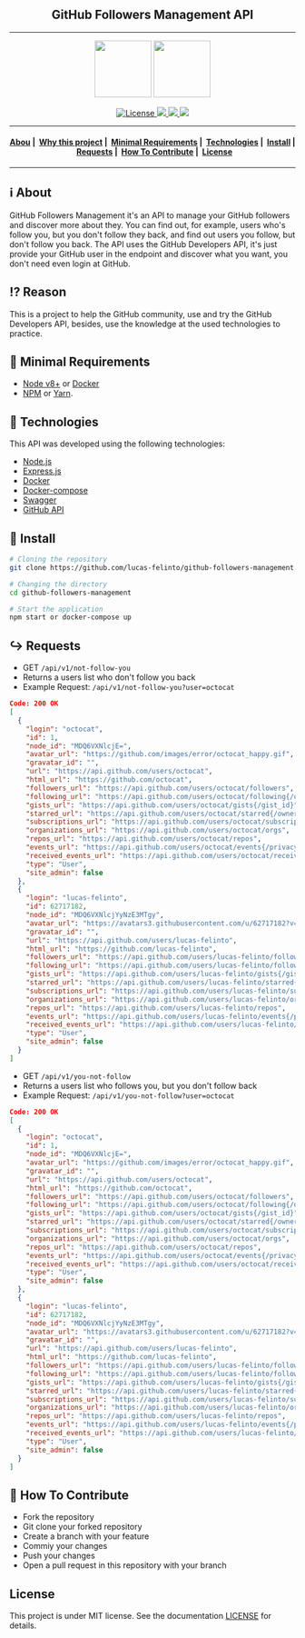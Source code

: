 <h2 align="center">GitHub Followers Management API</h2>

___

<p align="center">
  <img src="https://cdn.iconscout.com/icon/free/png-256/github-brand-logo-47401.png" width="100" heigth="100">
  <img src="https://i.dlpng.com/static/png/6210243-follower-instagram-notification-icon-follower-png-512_512_preview.png" width="100" heigth="100">
</p>


<p align="center">
  <a href="LICENSE">
    <img alt="License" src="https://img.shields.io/badge/license-MIT-%23F8952D">
    <img src="https://img.shields.io/github/languages/top/lucas-felinto/github-followers-management"/>
    <img src="https://img.shields.io/node/v/nodemon"/>
    <img src="https://img.shields.io/github/last-commit/lucas-felinto/github-followers-management"/>
  </a>
</p>

___

<h4 align="center">
  <a href="#information_source-about">Abou</a>&nbsp;|&nbsp;
  <a href="#interrobang-reason">Why this project</a>&nbsp;|&nbsp;
  <a href="#seedling-minimal-requirements">Minimal Requirements</a>&nbsp;|&nbsp;
  <a href="#rocket-technologies">Technologies</a>&nbsp;|&nbsp;
  <a href="#wrench-install">Install</a>&nbsp;|&nbsp;
  <a href="#arrow_right_hook-requests">Requests</a>&nbsp;|&nbsp;
  <a href="#link-how-to-contribute">How To Contribute</a>&nbsp;|&nbsp;
  <a href="#license">License</a>
</h4>

___

## :information_source: About

GitHub Followers Management it's an API to manage your GitHub followers and discover more about they. You can find out, for example, users who's follow you, but you don't follow they back, and find out users you follow, but don't follow you back.
The API uses the GitHub Developers API, it's just provide your GitHub user in the endpoint and discover what you want, you don't need even login at GitHub. 

## :interrobang: Reason

This is a project to help the GitHub community, use and try the GitHub Developers API, besides, use the knowledge at the used technologies to practice.

## :seedling: Minimal Requirements

- [Node v8+](https://nodejs.org/en/docs/) or [Docker](https://docs.docker.com/)
- [NPM](https://www.npmjs.com/) or [Yarn](https://classic.yarnpkg.com/en/docs/).

## :rocket: Technologies

This API was developed using the following technologies:

- [Node.js](https://nodejs.org/en/docs/)
- [Express.js](https://expressjs.com/pt-br/)
- [Docker](https://docs.docker.com/)
- [Docker-compose](https://docs.docker.com/compose/compose-file/)
- [Swagger](https://swagger.io/docs/specification/about/)
- [GitHub API](https://docs.github.com/)

## :wrench: Install
```bash
# Cloning the repository
git clone https://github.com/lucas-felinto/github-followers-management.git

# Changing the directory
cd github-followers-management

# Start the application
npm start or docker-compose up
```

## :arrow_right_hook: Requests
- GET `/api/v1/not-follow-you` 
- Returns a users list who don't follow you back
- Example Request: `/api/v1/not-follow-you?user=octocat`
```json
Code: 200 OK
[
  {
    "login": "octocat",
    "id": 1,
    "node_id": "MDQ6VXNlcjE=",
    "avatar_url": "https://github.com/images/error/octocat_happy.gif",
    "gravatar_id": "",
    "url": "https://api.github.com/users/octocat",
    "html_url": "https://github.com/octocat",
    "followers_url": "https://api.github.com/users/octocat/followers",
    "following_url": "https://api.github.com/users/octocat/following{/other_user}",
    "gists_url": "https://api.github.com/users/octocat/gists{/gist_id}",
    "starred_url": "https://api.github.com/users/octocat/starred{/owner}{/repo}",
    "subscriptions_url": "https://api.github.com/users/octocat/subscriptions",
    "organizations_url": "https://api.github.com/users/octocat/orgs",
    "repos_url": "https://api.github.com/users/octocat/repos",
    "events_url": "https://api.github.com/users/octocat/events{/privacy}",
    "received_events_url": "https://api.github.com/users/octocat/received_events",
    "type": "User",
    "site_admin": false
  },
  {
    "login": "lucas-felinto",
    "id": 62717182,
    "node_id": "MDQ6VXNlcjYyNzE3MTgy",
    "avatar_url": "https://avatars3.githubusercontent.com/u/62717182?v=4",
    "gravatar_id": "",
    "url": "https://api.github.com/users/lucas-felinto",
    "html_url": "https://github.com/lucas-felinto",
    "followers_url": "https://api.github.com/users/lucas-felinto/followers",
    "following_url": "https://api.github.com/users/lucas-felinto/following{/other_user}",
    "gists_url": "https://api.github.com/users/lucas-felinto/gists{/gist_id}",
    "starred_url": "https://api.github.com/users/lucas-felinto/starred{/owner}{/repo}",
    "subscriptions_url": "https://api.github.com/users/lucas-felinto/subscriptions",
    "organizations_url": "https://api.github.com/users/lucas-felinto/orgs",
    "repos_url": "https://api.github.com/users/lucas-felinto/repos",
    "events_url": "https://api.github.com/users/lucas-felinto/events{/privacy}",
    "received_events_url": "https://api.github.com/users/lucas-felinto/received_events",
    "type": "User",
    "site_admin": false
  }
]
```
- GET `/api/v1/you-not-follow` 
- Returns a users list who follows you, but you don't follow back
- Example Request: `/api/v1/you-not-follow?user=octocat`
```json
Code: 200 OK
[
  {
    "login": "octocat",
    "id": 1,
    "node_id": "MDQ6VXNlcjE=",
    "avatar_url": "https://github.com/images/error/octocat_happy.gif",
    "gravatar_id": "",
    "url": "https://api.github.com/users/octocat",
    "html_url": "https://github.com/octocat",
    "followers_url": "https://api.github.com/users/octocat/followers",
    "following_url": "https://api.github.com/users/octocat/following{/other_user}",
    "gists_url": "https://api.github.com/users/octocat/gists{/gist_id}",
    "starred_url": "https://api.github.com/users/octocat/starred{/owner}{/repo}",
    "subscriptions_url": "https://api.github.com/users/octocat/subscriptions",
    "organizations_url": "https://api.github.com/users/octocat/orgs",
    "repos_url": "https://api.github.com/users/octocat/repos",
    "events_url": "https://api.github.com/users/octocat/events{/privacy}",
    "received_events_url": "https://api.github.com/users/octocat/received_events",
    "type": "User",
    "site_admin": false
  },
  {
    "login": "lucas-felinto",
    "id": 62717182,
    "node_id": "MDQ6VXNlcjYyNzE3MTgy",
    "avatar_url": "https://avatars3.githubusercontent.com/u/62717182?v=4",
    "gravatar_id": "",
    "url": "https://api.github.com/users/lucas-felinto",
    "html_url": "https://github.com/lucas-felinto",
    "followers_url": "https://api.github.com/users/lucas-felinto/followers",
    "following_url": "https://api.github.com/users/lucas-felinto/following{/other_user}",
    "gists_url": "https://api.github.com/users/lucas-felinto/gists{/gist_id}",
    "starred_url": "https://api.github.com/users/lucas-felinto/starred{/owner}{/repo}",
    "subscriptions_url": "https://api.github.com/users/lucas-felinto/subscriptions",
    "organizations_url": "https://api.github.com/users/lucas-felinto/orgs",
    "repos_url": "https://api.github.com/users/lucas-felinto/repos",
    "events_url": "https://api.github.com/users/lucas-felinto/events{/privacy}",
    "received_events_url": "https://api.github.com/users/lucas-felinto/received_events",
    "type": "User",
    "site_admin": false
  }
]
```

## :link: How To Contribute

- Fork the repository
- Git clone your forked repository
- Create a branch with your feature
- Commiy your changes
- Push your changes
- Open a pull request in this repository with your branch

## License 

This project is under MIT license. See the documentation [LICENSE](LICENSE) for details.
